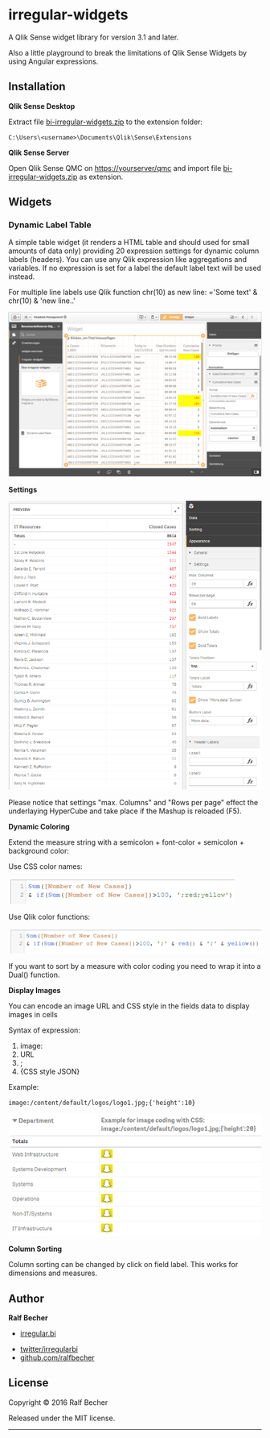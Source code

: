 # irregular-widgets

A Qlik Sense widget library for version 3.1 and later.

Also a little playground to break the limitations of Qlik Sense Widgets by using Angular expressions.

## Installation

**Qlik Sense Desktop**

Extract file [bi-irregular-widgets.zip](bi-irregular-widgets.zip) to the extension folder: 

```
C:\Users\<username>\Documents\Qlik\Sense\Extensions
```

**Qlik Sense Server**

Open Qlik Sense QMC on [https://yourserver/qmc](https://yourserver/qmc) and import file [bi-irregular-widgets.zip](bi-irregular-widgets.zip) as extension.

## Widgets

### Dynamic Label Table

A simple table widget (it renders a HTML table and should used for small amounts of data only) providing 20 expression settings for dynamic column labels (headers). You can use any Qlik expression like aggregations and variables. If no expression is set for a label the default label text will be used instead.

For multiple line labels use Qlik function chr(10) as new line: ='Some text' & chr(10) & 'new line..'

![DynamicLabelTableWidget](DynamicLabelTableWidget.png)

**Settings**

![DynamicLabelTableSettings](DynamicLabelTableSettings.png)

Please notice that settings "max. Columns" and "Rows per page" effect the underlaying HyperCube and take place if the Mashup is reloaded (F5).

**Dynamic Coloring**

Extend the measure string with a semicolon + font-color + semicolon + background color:

Use CSS color names:

![DynamicLabelTableColoring1](DynamicLabelTableColoring1.png)

Use Qlik color functions:

![DynamicLabelTableColoring2](DynamicLabelTableColoring2.png)

If you want to sort by a measure with color coding you need to wrap it into a Dual() function.

**Display Images**

You can encode an image URL and CSS style in the fields data to display images in cells

Syntax of expression:

1. image:
2. URL
3. ;
4. {CSS style JSON}


Example:

```
image:/content/default/logos/logo1.jpg;{'height':10}
```

![DynamicLabelTableImage](DynamicLabelTableImage.png)

**Column Sorting**

Column sorting can be changed by click on field label. This works for dimensions and measures.

## Author

**Ralf Becher**

+ [irregular.bi](http://irregular.bi)
* [twitter/irregularbi](http://twitter.com/irregularbi)
* [github.com/ralfbecher](http://github.com/ralfbecher)

## License

Copyright © 2016 Ralf Becher

Released under the MIT license.

***